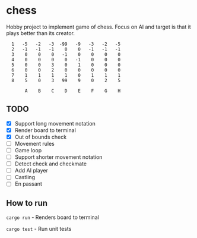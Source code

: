 # chess

Hobby project to implement game of chess.
Focus on AI and target is that it plays better than its creator.

````
  1   -5   -2   -3  -99   -9   -3   -2   -5
  2   -1   -1   -1    0    0   -1   -1   -1
  3    0    0    0   -1    0    0    0    0
  4    0    0    0    0   -1    0    0    0
  5    0    0    3    0    1    0    0    0
  6    0    0    2    0    0    0    0    0
  7    1    1    1    1    0    1    1    1
  8    5    0    3   99    9    0    2    5

       A    B    C    D    E    F    G    H
````

## TODO

* [x] Support long movement notation
* [x] Render board to terminal
* [x] Out of bounds check
* [ ] Movement rules
* [ ] Game loop
* [ ] Support shorter movement notation
* [ ] Detect check and checkmate
* [ ] Add AI player
* [ ] Castling
* [ ] En passant

## How to run

`cargo run` - Renders board to terminal

`cargo test` - Run unit tests
